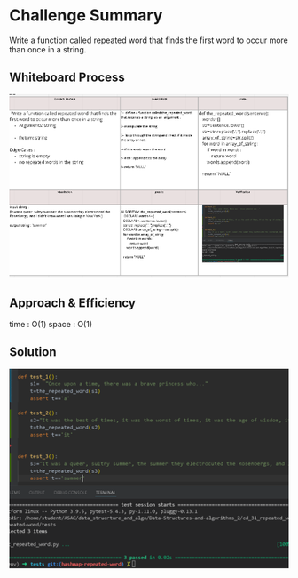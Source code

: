 # Challenge Summary
<!-- Description of the challenge -->

Write a function called repeated word that finds the first word to occur more than once in a string.
 

## Whiteboard Process
<!-- Embedded whiteboard image -->
![](31-8.PNG)

## Approach & Efficiency
<!-- What approach did you take? Why? What is the Big O space/time for this approach? -->
time : O(1)
space : O(1)

## Solution
<!-- Show how to run your code, and examples of it in action -->
![](31.PNG)